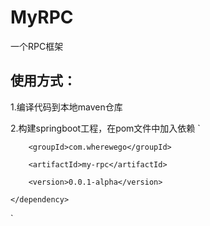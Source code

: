 # MyRPC
一个RPC框架
## 使用方式：

1.编译代码到本地maven仓库

2.构建springboot工程，在pom文件中加入依赖
`
    <dependency>
    
        <groupId>com.wherewego</groupId>
        
        <artifactId>my-rpc</artifactId>
        
        <version>0.0.1-alpha</version>
        
    </dependency>
    
`
